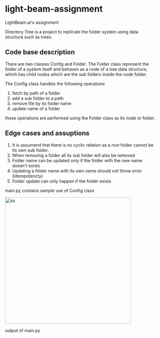 # light-beam-assignment
LightBeam.ai's assignment

Directory Tree is a project to replicate the folder system using data structure such as trees.

## Code base description
There are two classes Config and Folder.
The Folder class represent the folder of a system itself and behaves as a node of a tree data structure, which has child nodes which are the sub folders inside the node folder.

The Config class handels the following operations
  1. fetch by path of a folder
  2. add a sub folder to a path 
  3. remove file by its folder name
  4. update name of a folder

these operations are performed using the Folder class as its node or folder.

## Edge cases and assuptions
  1.  It is assumend that there is no cyclic relation as a root folder cannot be its own sub folder.
  2.  When removing a folder all its sub folder will also be removed
  3.  Folder name can be updated only if the folder with the new name doesn't exists
  4.  Updating a folder name with its own name should not throw error (idempotencty)
  5.  Folder update can only happen if the folder exists

main.py contains sample use of Config class

<img width="416" alt="ss" src="https://github.com/rahulv1999/light-beam-assignment/assets/48206612/c71e635c-67c2-4864-af82-e8e9c88f03ac">


output of main.py
